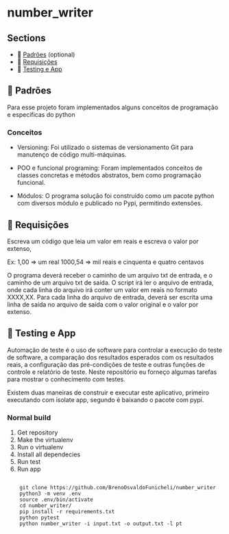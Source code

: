 # number_writer

 
## Sections

* :scroll: [Padrões](#scroll) (optional)
* :blue_book: [Requisições](#blue_book)
* :postbox: [Testing e App](#postbox)

## :scroll: Padrões

Para esse projeto foram implementados alguns conceitos de programação e especificas do python

### Conceitos

* Versioning: Foi utilizado o sistemas de versionamento Git para manutenço de código multi-máquinas.

* POO e funcional programing: Foram implementados conceitos de classes concretas e métodos abstratos, bem como programação funcional.

* Módulos: O programa solução foi construído como um pacote python com diversos módulo e publicado no Pypi, permitindo extensões.


## :blue_book: Requisições


Escreva um código que leia um valor em reais e escreva o valor por extenso,

Ex: 1,00 => um real
1000,54 => mil reais e cinquenta e quatro centavos

O programa deverá receber o caminho de um arquivo txt de entrada, e o caminho de um arquivo txt de saída. O script irá ler o arquivo de entrada, onde cada linha do arquivo irá conter um valor em reais no formato XXXX,XX.  Para cada linha do arquivo de entrada, deverá ser escrita uma linha de saída no arquivo de saída com o valor original e o valor por extenso.



## :postbox: Testing e App

Automação de teste é o uso de software para controlar a execução do teste de software, a comparação dos resultados esperados com os resultados reais, a configuração das pré-condições de teste e outras funções de controle e relatório de teste.
Neste repositório eu forneço algumas tarefas para mostrar o conhecimento com testes.


Existem duas maneiras de construir e executar este aplicativo, primeiro executando com isolate app, segundo é baixando o pacote com pypi.

### Normal build

1. Get repository
2. Make the virtualenv
3. Run o virtualenv
4. Install all dependecies
5. Run test
6. Run app

```console

    git clone https://github.com/BrenoOsvaldoFunicheli/number_writer
    python3 -m venv .env
    source .env/bin/activate
    cd number_writer/
    pip install -r requirements.txt
    python pytest
    python number_writer -i input.txt -o output.txt -l pt

```


